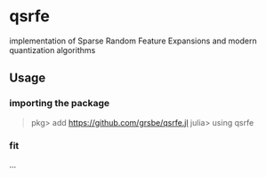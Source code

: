 # qsrfe
implementation of Sparse Random Feature Expansions and modern quantization algorithms

## Usage

### importing the package

> pkg> add https://github.com/grsbe/qsrfe.jl
> julia> using qsrfe

### fit
...
